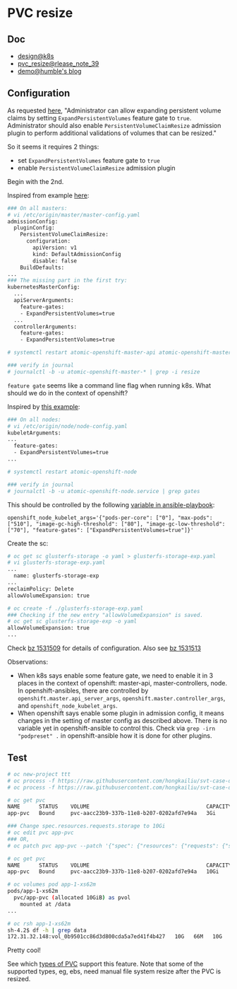 # PVC resize

## Doc

* [design@k8s](https://github.com/kubernetes/community/blob/master/contributors/design-proposals/storage/grow-volume-size.md)
* [pvc_resize@rlease_note_39](https://docs.openshift.com/container-platform/3.9/release_notes/ocp_3_9_release_notes.html#ocp-39-pv-resize)
* [demo@humble's blog](https://www.humblec.com/glusterfs-dynamic-provisioner-online-resizing-of-glusterfs-pvs-in-kubernetes-v-1-8/)

## Configuration

As requested [here](https://kubernetes.io/docs/concepts/storage/persistent-volumes/#expanding-persistent-volumes-claims),
"Administrator can allow expanding persistent volume claims by setting `ExpandPersistentVolumes` feature gate to `true`.
Administrator should also enable `PersistentVolumeClaimResize` admission plugin to perform additional validations of volumes that can be resized."

So it seems it requires 2 things:

* set `ExpandPersistentVolumes` feature gate to `true`
* enable `PersistentVolumeClaimResize` admission plugin

Begin with the 2nd.

Inspired from example [here](https://docs.openshift.com/container-platform/3.9/architecture/additional_concepts/admission_controllers.html#admission-controllers-general-admission-rules):

```sh
### On all masters:
# vi /etc/origin/master/master-config.yaml
admissionConfig:
  pluginConfig:
    PersistentVolumeClaimResize:
      configuration:
        apiVersion: v1
        kind: DefaultAdmissionConfig
        disable: false
    BuildDefaults:
...
### The missing part in the first try:
kubernetesMasterConfig:
  ...
  apiServerArguments:
    feature-gates:
    - ExpandPersistentVolumes=true
  ...
  controllerArguments:
    feature-gates:
    - ExpandPersistentVolumes=true

# systemctl restart atomic-openshift-master-api atomic-openshift-master-controllers

### verify in journal
# journalctl -b -u atomic-openshift-master-* | grep -i resize
```

`feature gate` seems like a command line flag when running k8s. What should we do in the
context of openshift?

Inspired by [this example](https://blog.openshift.com/how-to-use-gpus-in-openshift-3-6-still-alpha/):

```sh
### On all nodes:
# vi /etc/origin/node/node-config.yaml
kubeletArguments:
...
  feature-gates:
  - ExpandPersistentVolumes=true
...

# systemctl restart atomic-openshift-node

### verify in journal
# journalctl -b -u atomic-openshift-node.service | grep gates
```

This should be controlled by the following [variable in ansible-playbook](https://docs.openshift.com/enterprise/3.2/install_config/install/advanced_install.html):

```
openshift_node_kubelet_args='{"pods-per-core": ["0"], "max-pods": ["510"], "image-gc-high-threshold": ["80"], "image-gc-low-threshold": ["70"], "feature-gates": ["ExpandPersistentVolumes=true"]}'
```


Create the sc:

```sh
# oc get sc glusterfs-storage -o yaml > glusterfs-storage-exp.yaml
# vi glusterfs-storage-exp.yaml
...
  name: glusterfs-storage-exp
...
reclaimPolicy: Delete
allowVolumeExpansion: true

# oc create -f ./glusterfs-storage-exp.yaml 
### Checking if the new entry "allowVolumeExpansion" is saved.
# oc get sc glusterfs-storage-exp -o yaml
allowVolumeExpansion: true
...
```

Check [bz 1531509](https://bugzilla.redhat.com/show_bug.cgi?id=1531509) for details of configuration. Also see [bz 1531513](https://bugzilla.redhat.com/show_bug.cgi?id=1531513)

Observations:
* When k8s says enable some feature gate, we need to enable it in 3 places in the context of openshift: master-api, master-controllers, node. In openshift-ansibles, there are controlled by `openshift.master.api_server_args`, `openshift.master.controller_args`, and `openshift_node_kubelet_args`.
* When openshift says enable some plugin in admission config, it means changes in the setting of master config as described above. There is no variable yet in openshift-ansible to control this. Check via `grep -irn "podpreset" .`  in openshift-ansible how it is done for other plugins.


## Test

```sh
# oc new-project ttt
# oc process -f https://raw.githubusercontent.com/hongkailiu/svt-case-doc/master/files/pvc_template.yaml -p PVC_NAME=app-pvc -p STORAGE_CLASS_NAME="glusterfs-storage-exp" | oc create -f -
# oc process -f https://raw.githubusercontent.com/hongkailiu/svt-case-doc/master/files/dc_template.yaml -p NAME=app PVC_NAME=app-pvc | oc create -f -

# oc get pvc
NAME      STATUS    VOLUME                                     CAPACITY   ACCESS MODES   STORAGECLASS            AGE
app-pvc   Bound     pvc-aacc23b9-337b-11e8-b207-0202afd7e94a   3Gi        RWO            glusterfs-storage-exp   1m

### Change spec.resources.requests.storage to 10Gi
# oc edit pvc app-pvc
### OR,
# oc patch pvc app-pvc --patch '{"spec": {"resources": {"requests": {"storage": "10Gi"}}}}'

# oc get pvc
NAME      STATUS    VOLUME                                     CAPACITY   ACCESS MODES   STORAGECLASS            AGE
app-pvc   Bound     pvc-aacc23b9-337b-11e8-b207-0202afd7e94a   10Gi       RWO            glusterfs-storage-exp   3m

# oc volumes pod app-1-xs62m
pods/app-1-xs62m
  pvc/app-pvc (allocated 10GiB) as pvol
    mounted at /data
...

# oc rsh app-1-xs62m
sh-4.2$ df -h | grep data
172.31.32.148:vol_0b9501cc86d3d800cda5a7ed41f4b427   10G   66M   10G   1% /data

```

Pretty cool!

See which [types of PVC](https://github.com/kubernetes/community/blob/master/contributors/design-proposals/storage/grow-volume-size.md#volume-plugin-matrix) support this feature. Note that some of the supported types, eg, ebs, need manual file system resize after the PVC is resized.

